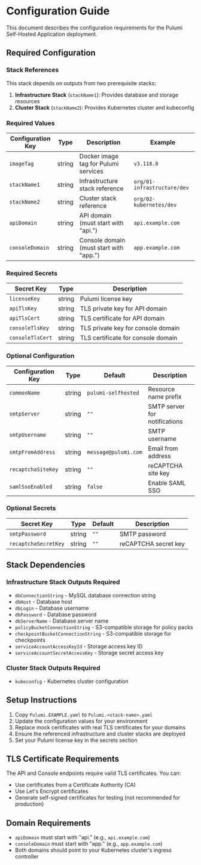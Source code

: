 # Configuration Guide

This document describes the configuration requirements for the Pulumi Self-Hosted Application deployment.

## Required Configuration

### Stack References

This stack depends on outputs from two prerequisite stacks:

1. **Infrastructure Stack** (`stackName1`): Provides database and storage resources
2. **Cluster Stack** (`stackName2`): Provides Kubernetes cluster and kubeconfig

### Required Values

| Configuration Key | Type | Description | Example |
|-------------------|------|-------------|---------|
| `imageTag` | string | Docker image tag for Pulumi services | `v3.118.0` |
| `stackName1` | string | Infrastructure stack reference | `org/01-infrastructure/dev` |
| `stackName2` | string | Cluster stack reference | `org/02-kubernetes/dev` |
| `apiDomain` | string | API domain (must start with "api.") | `api.example.com` |
| `consoleDomain` | string | Console domain (must start with "app.") | `app.example.com` |

### Required Secrets

| Secret Key | Type | Description |
|------------|------|-------------|
| `licenseKey` | string | Pulumi license key |
| `apiTlsKey` | string | TLS private key for API domain |
| `apiTlsCert` | string | TLS certificate for API domain |
| `consoleTlsKey` | string | TLS private key for console domain |
| `consoleTlsCert` | string | TLS certificate for console domain |

### Optional Configuration

| Configuration Key | Type | Default | Description |
|-------------------|------|---------|-------------|
| `commonName` | string | `pulumi-selfhosted` | Resource name prefix |
| `smtpServer` | string | `""` | SMTP server for notifications |
| `smtpUsername` | string | `""` | SMTP username |
| `smtpFromAddress` | string | `message@pulumi.com` | Email from address |
| `recaptchaSiteKey` | string | `""` | reCAPTCHA site key |
| `samlSsoEnabled` | string | `false` | Enable SAML SSO |

### Optional Secrets

| Secret Key | Type | Default | Description |
|------------|------|---------|-------------|
| `smtpPassword` | string | `""` | SMTP password |
| `recaptchaSecretKey` | string | `""` | reCAPTCHA secret key |

## Stack Dependencies

### Infrastructure Stack Outputs Required

- `dbConnectionString` - MySQL database connection string
- `dbHost` - Database host
- `dbLogin` - Database username
- `dbPassword` - Database password
- `dbServerName` - Database server name
- `policyBucketConnectionString` - S3-compatible storage for policy packs
- `checkpointBucketConnectionString` - S3-compatible storage for checkpoints
- `serviceAccountAccessKeyId` - Storage access key ID
- `serviceAccountSecretAccessKey` - Storage secret access key

### Cluster Stack Outputs Required

- `kubeconfig` - Kubernetes cluster configuration

## Setup Instructions

1. Copy `Pulumi.EXAMPLE.yaml` to `Pulumi.<stack-name>.yaml`
2. Update the configuration values for your environment
3. Replace mock certificates with real TLS certificates for your domains
4. Ensure the referenced infrastructure and cluster stacks are deployed
5. Set your Pulumi license key in the secrets section

## TLS Certificate Requirements

The API and Console endpoints require valid TLS certificates. You can:
- Use certificates from a Certificate Authority (CA)
- Use Let's Encrypt certificates
- Generate self-signed certificates for testing (not recommended for production)

## Domain Requirements

- `apiDomain` must start with "api." (e.g., `api.example.com`)
- `consoleDomain` must start with "app." (e.g., `app.example.com`)
- Both domains should point to your Kubernetes cluster's ingress controller